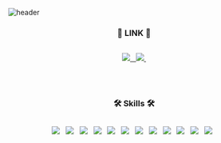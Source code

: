 ![header](https://capsule-render.vercel.app/api?type=waving&color=timeAuto&height=250&section=header&text=Namgyung%20Kim&fontSize=70&animation=fadeIn&fontAlignY=38&descAlignY=54&descAlign=62)

<h3 align="center" style="margin-bottom:30px"><b>🔗 LINK 🔗</b></h3>
<p align="center">
<a href="https://NamgyungKim.github.io/">
<img src="http://img.shields.io/badge/-GitHub%20blog-black?style=flat-square&logo=github&link=https://NamgyungKim.github.io/"/> &nbsp
</a>
<a href="mailto:namgyung.kim@gmail.com">
<img src="https://img.shields.io/badge/namgyung.kim@gmail.com-4A86CF?style=flat-square&logo=Gmail&logoColor=white" />&nbsp
</a>
</p>

<br />
<br />

<h3 align="center"  style="margin-bottom:30px; "><b>🛠 Skills 🛠</b></h3>
<p align="center">
<img src="https://img.shields.io/badge/HTML5-E34F26?style=flat-square&logo=HTML5&logoColor=white"/> &nbsp
<img src="https://img.shields.io/badge/CSS3-1572B6?style=flat-square&logo=CSS3&logoColor=white"/> &nbsp
<img src="https://img.shields.io/badge/JavaScript-F7DF1E?style=flat-square&logo=JavaScript&logoColor=white"/> &nbsp
<img src="https://img.shields.io/badge/jQuery-0769AD?style=flat-square&logo=jQuery&logoColor=white"/> &nbsp
<img src="https://img.shields.io/badge/React-61DAFB?style=flat-square&logo=React&logoColor=white"/> &nbsp
<!-- <img src="https://img.shields.io/badge/Vue.js-4FC08D?style=flat-square&logo=Vue.js&logoColor=white"/> &nbsp -->
<!-- <img src="https://img.shields.io/badge/TypeScript-3178C6?style=flat-square&logo=TypeScript&logoColor=white"/> &nbsp -->
<img src="https://img.shields.io/badge/Sass-CC6699?style=flat-square&logo=Sass&logoColor=white"/> &nbsp
<img src="https://img.shields.io/badge/PostCSS-DD3A0A?style=flat-square&logo=PostCSS&logoColor=white"/> &nbsp
<img src="https://img.shields.io/badge/styled_components-DB7093?style=flat-square&logo=styled-components&logoColor=white"/> &nbsp
<img src="https://img.shields.io/badge/Git-F05032?style=flat-square&logo=git&logoColor=white"/> &nbsp
<img src="https://img.shields.io/badge/GitHub-181717?style=flat-square&logo=GitHub&logoColor=white"/> &nbsp
<img src="https://img.shields.io/badge/Netlify-00C7B7?style=flat-square&logo=Netlify&logoColor=white"/> &nbsp
<img src="https://img.shields.io/badge/Firebase-FFCA28?style=flat-square&logo=Firebase&logoColor=white"/> &nbsp

</p>
